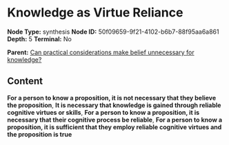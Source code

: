 # Knowledge as Virtue Reliance

**Node Type:** synthesis
**Node ID:** 50f09659-9f21-4102-b6b7-88f95aa6a861
**Depth:** 5
**Terminal:** No

**Parent:** [Can practical considerations make belief unnecessary for knowledge?](can-practical-considerations-make-belief-unnecessary-for-knowledge-antithesis-8fceb529-c723-4611-9170-9fa27ba1ab4e.md)

## Content

**For a person to know a proposition, it is not necessary that they believe the proposition**, **It is necessary that knowledge is gained through reliable cognitive virtues or skills**, **For a person to know a proposition, it is necessary that their cognitive process be reliable**, **For a person to know a proposition, it is sufficient that they employ reliable cognitive virtues and the proposition is true**
